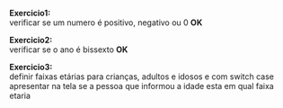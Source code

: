 **Exercicio1:**<br>
verificar se um numero é positivo, negativo ou 0 **OK**

**Exercicio2:**<br>
verificar se o ano é bissexto **OK**

**Exercicio3:**<br>
definir faixas etárias para crianças, adultos e idosos e com switch case apresentar
na tela se a pessoa que informou a idade esta em qual faixa etaria